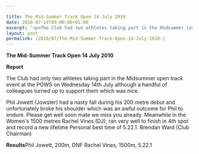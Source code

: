 ```yaml
---

title: The Mid-Summer Track Open 14 July 2010
date: 2010-07-14T09:00:00+01:00
excerpt: '<p>The Club had two athletes taking part in the Midsummer league. Click on the link to see how they got on!, Brendan Ward (Club Chairman) Mid-Summer Open 14 July 2010 Photos Report Results</p>'
layout: post
permalink: /2010/07/The-Mid-Summer-Track-Open-14-July-2010-/
---
```

**The Mid-Summer Track Open 14 July 2010** </p> 

**Report**

The Club had only two athletes taking part in the Midsummer open track event at the POWS on Wednesday 14th July although a handful of colleagues turned up to support them which was nice.

Phil Jowett (Jowster) had a nasty fall during his 200 metre debut and unfortunately broke his shoulder which was an awful outcome for Phil to endure. Please get well soon mate we miss you already. Meanwhile in the Women's 1500 metres Rachel Vines (DJ), ran very well to finish in 4th spot and record a new lifetime Personal best time of 5.22.1. Brendan Ward (Club Chairman)

<a name="Results"></a>**Results**Phil Jowett, 200m, DNF Rachel Vines, 1500m, 5.22.1<a name="Results"></a>

<map name="100109w.jpg">
  <area shape="RECT" coords="677,27,696,48" alt="Race Winner" />
  
  <area shape="RECT" coords="379,28,393,45" alt="Sarah Greef" />
  
  <area shape="RECT" coords="354,28,368,46" alt="Rachel Vines" />
  
  <area shape="RECT" coords="303,28,318,46" alt="Anna Maughan" />
  
  <area shape="RECT" coords="206,28,220,46" alt="Dawn Addinall" />
  
  <area shape="RECT" coords="86,28,103,46" alt="Alex Evans" />
</map>

<map name="100109m.jpg">
  <area shape="RECT" coords="63,31,76,45" alt="Clive Scott" />
  
  <area shape="RECT" coords="112,32,121,44" alt="Paul Davies" />
  
  <area shape="RECT" coords="118,32,129,43" alt="Paul Stonuary" />
  
  <area shape="RECT" coords="223,29,236,47" alt="James Gibbs" />
  
  <area shape="RECT" coords="255,29,264,42" alt="David Smeath" />
  
  <area shape="RECT" coords="263,28,272,43" alt="Chris Hale" />
  
  <area shape="RECT" coords="275,31,288,45" alt="Rob Shute" />
  
  <area shape="RECT" coords="308,31,321,45" alt="Billy Bradshaw" />
  
  <area shape="RECT" coords="582,29,594,46" alt="Will Ferguson" />
  
  <area shape="RECT" coords="680,30,694,45" alt="Race Winner" />
</map>